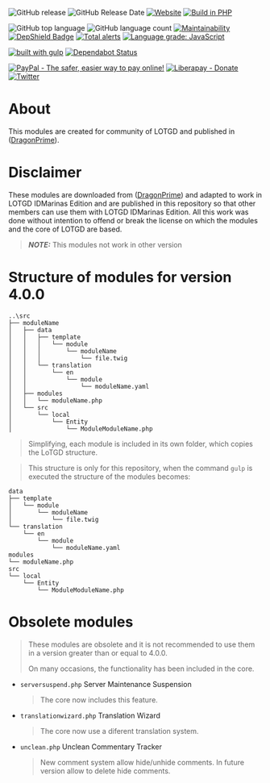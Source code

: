 ![GitHub release](https://img.shields.io/github/release/idmarinas/lotgd-modules.svg)
![GitHub Release Date](https://img.shields.io/github/release-date/idmarinas/lotgd-modules.svg)
[![Website](https://img.shields.io/website-up-down-green-red/https/lotgd.infommo.es.svg?label=lotgd-demo)](https://lotgd.infommo.es)
[![Build in PHP](https://img.shields.io/badge/PHP-^7.1-8892BF.svg?logo=php)](http://php.net/)

![GitHub top language](https://img.shields.io/github/languages/top/idmarinas/lotgd-modules.svg)
![GitHub language count](https://img.shields.io/github/languages/count/idmarinas/lotgd-modules.svg)
[![Maintainability](https://api.codeclimate.com/v1/badges/4553239eac9e717f1cce/maintainability)](https://codeclimate.com/github/idmarinas/lotgd-modules/maintainability)
[![DepShield Badge](https://depshield.sonatype.org/badges/idmarinas/lotgd-modules/depshield.svg)](https://depshield.github.io)
[![Total alerts](https://img.shields.io/lgtm/alerts/g/idmarinas/lotgd-modules.svg?logo=lgtm&logoWidth=18)](https://lgtm.com/projects/g/idmarinas/lotgd-modules/alerts/)
[![Language grade: JavaScript](https://img.shields.io/lgtm/grade/javascript/g/idmarinas/lotgd-modules.svg?logo=lgtm&logoWidth=18)](https://lgtm.com/projects/g/idmarinas/lotgd-modules/context:javascript)

[![built with gulp](https://img.shields.io/badge/gulp-builds_this_project-eb4a4b.svg?logo=gulp)](http://gulpjs.com/)
[![Dependabot Status](https://api.dependabot.com/badges/status?host=github&repo=idmarinas/lotgd-modules)](https://dependabot.com)

[![PayPal - The safer, easier way to pay online!](https://img.shields.io/badge/donate-help_my_project-ffaa29.svg?logo=paypal)](https://www.paypal.com/cgi-bin/webscr?cmd=_s-xclick&hosted_button_id=CAYNPHQ8VN92C&source=url)
[![Liberapay - Donate](https://img.shields.io/liberapay/receives/IDMarinas.svg?logo=liberapay)](https://liberapay.com/IDMarinas/donate)
[![Twitter](https://img.shields.io/twitter/url/http/shields.io.svg?style=social)](https://twitter.com/idmarinas)

# About #

This modules are created for community of LOTGD and published in ([DragonPrime](http://dragonprime.net)).

# Disclaimer #

These modules are downloaded from ([DragonPrime](http://dragonprime.net)) and adapted to work in LOTGD IDMarinas Edition and are published in this repository so that other members can use them with LOTGD IDMarinas Edition.
All this work was done without intention to offend or break the license on which the modules and the core of LOTGD are based.

> **_NOTE:_**  This modules not work in other version

# Structure of modules for version 4.0.0
```
..\src
├── moduleName
│   ├── data
│   │   ├── template
│   │   │   └── module
│   │   │       └── moduleName
│   │   │           └── file.twig
│   │   └── translation
│   │       └── en
│   │           └── module
│   │               └── moduleName.yaml
│   ├── modules
│   │   └── moduleName.php
│   └── src
│       └── local
│           └── Entity
│               └── ModuleModuleName.php
```
> Simplifying, each module is included in its own folder, which copies the LoTGD structure.

> This structure is only for this repository, when the command `gulp` is executed the structure of the modules becomes:
```
data
├── template
│   └── module
│       └── moduleName
│           └── file.twig
└── translation
    └── en
        └── module
            └── moduleName.yaml
modules
└── moduleName.php
src
└── local
    └── Entity
        └── ModuleModuleName.php
```

# Obsolete modules

> These modules are obsolete and it is not recommended to use them in a version greater than or equal to 4.0.0.
>
> On many occasions, the functionality has been included in the core.

-   `serversuspend.php` Server Maintenance Suspension
    >   The core now includes this feature.
-   `translationwizard.php` Translation Wizard
    >   The core now use a diferent translation system.
-   `unclean.php` Unclean Commentary Tracker
    >   New comment system allow hide/unhide comments. In future version allow to delete hide comments.
